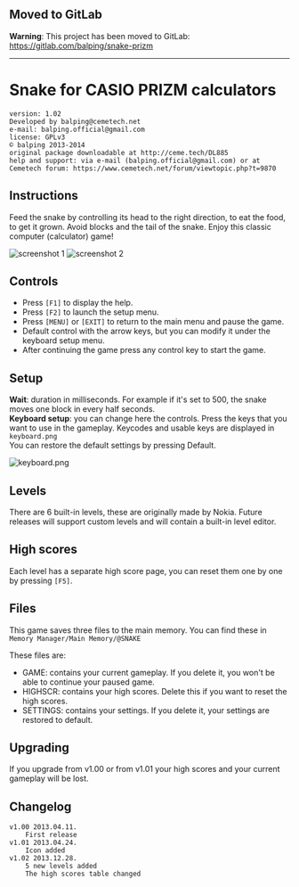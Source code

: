 ## Moved to GitLab

**Warning**: This project has been moved to GitLab: https://gitlab.com/balping/snake-prizm

----

# Snake for CASIO PRIZM calculators

	version: 1.02
	Developed by balping@cemetech.net
	e-mail: balping.official@gmail.com
	license: GPLv3
	© balping 2013-2014
	original package downloadable at http://ceme.tech/DL885
	help and support: via e-mail (balping.official@gmail.com) or at Cemetech forum: https://www.cemetech.net/forum/viewtopic.php?t=9870

## Instructions

Feed the snake by controlling its head to the right direction, to eat the food, to get it grown. Avoid blocks and the tail of the snake. Enjoy this classic computer (calculator) game!

![screenshot 1](https://www.cemetech.net/img/ss/001630.gif)
![screenshot 2](https://www.cemetech.net/img/ss/001631.gif)

## Controls

* Press `[F1]` to display the help.
* Press `[F2]` to launch the setup menu.
* Press `[MENU]` or `[EXIT]` to return to the main menu and pause the game.
* Default control with the arrow keys, but you can modify it under the keyboard setup menu.
* After continuing the game press any control key to start the game.

## Setup

**Wait**: duration in milliseconds. For example if it's set to 500, the snake moves one block in every half seconds.<br>
**Keyboard setup**: you can change here the controls. Press the keys that you want to use in the gameplay. Keycodes and usable keys are displayed in `keyboard.png`<br>
You can restore the default settings by pressing Default.

![keyboard.png](https://i.imgur.com/PFy0m2u.png)

## Levels

There are 6 built-in levels, these are originally made by Nokia. Future releases will support custom levels and will contain a built-in level editor.

## High scores

Each level has a separate high score page, you can reset them one by one by pressing `[F5]`.

## Files

This game saves three files to the main memory. You can find these in `Memory Manager/Main Memory/@SNAKE`

These files are:
* GAME: contains your current gameplay. If you delete it, you won't be able to continue your paused game.
* HIGHSCR: contains your high scores. Delete this if you want to reset the high scores.
* SETTINGS: contains your settings. If you delete it, your settings are restored to default.

## Upgrading

If you upgrade from v1.00 or from v1.01 your high scores and your current gameplay will be lost.

## Changelog

	v1.00 2013.04.11.
		First release
	v1.01 2013.04.24.
		Icon added
	v1.02 2013.12.28.
		5 new levels added
		The high scores table changed
